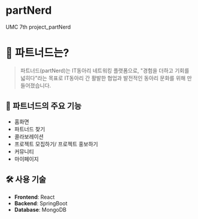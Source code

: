 # partNerd
UMC 7th project_partNerd

# 🚀 파트너드는?
> 파트너드(partNerd)는 IT동아리 네트워킹 플랫폼으로, "경험을 더하고 기회를 넓히다"라는 목표로 IT동아리 간 활발한 협업과 발전적인 동아리 문화를 위해 만들어졌습니다.

## 📌 파트너드의 주요 기능
- 홈화면
- 파트너드 찾기
- 콜라보레이션
- 프로젝트 모집하기/ 프로젝트 홍보하기
- 커뮤니티
- 마이페이지

## 🛠️ 사용 기술
- **Frontend**: React
- **Backend**: SpringBoot
- **Database**: MongoDB  


